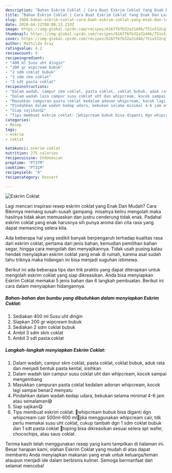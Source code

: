 ```yaml
---
description: "Bahan Eskrim Coklat | Cara Buat Eskrim Coklat Yang Enak Dan Lezat"
title: "Bahan Eskrim Coklat | Cara Buat Eskrim Coklat Yang Enak Dan Lezat"
slug: 1060-bahan-eskrim-coklat-cara-buat-eskrim-coklat-yang-enak-dan-lezat
date: 2020-04-22T09:00:13.233Z
image: https://img-global.cpcdn.com/recipes/6167f6fb32a31d4b/751x532cq70/eskrim-coklat-foto-resep-utama.jpg
thumbnail: https://img-global.cpcdn.com/recipes/6167f6fb32a31d4b/751x532cq70/eskrim-coklat-foto-resep-utama.jpg
cover: https://img-global.cpcdn.com/recipes/6167f6fb32a31d4b/751x532cq70/eskrim-coklat-foto-resep-utama.jpg
author: Mathilda Gray
ratingvalue: 4.2
reviewcount: 9
recipeingredient:
- "400 ml Susu uht dingin"
- "200 gr wipcream bubuk"
- "2 sdm coklat bubuk"
- "3 sdm skm coklat"
- "3 sdt pasta coklat"
recipeinstructions:
- "Dalam wadah, campur skm coklat, pasta coklat, coklat bubuk, aduk rata dan menjadi bentuk pasta kental, sisihkan"
- "Dalam wadah lain campur susu coklat uht dan whipcream, kocok sampai mengembang"
- "Masukkan campuran pasta coklat kedalam adonan whipcream, kocok lagi sampai benar2 menyatu"
- "Pindahkan dalam wadah kedap udara, bekukan selama minimal 4-6 jam atau semalaman😅"
- "Siap sajikan😋"
- "Tips membuat eskrim coklat: 📝whipcream bubuk bisa diganti dgn whipcream cair 500ml-600 ml📝jika menggunakan whipcream cair, tdk perlu memakai susu uht coklat, cukup tambah dgn 1 sdm coklat bubuk dan 1 sdt pasta coklat 📝toping bisa dikreasikan sesuai selera spt wafer, chocochips, atau saus coklat."
categories:
- Resep
tags:
- eskrim
- coklat

katakunci: eskrim coklat 
nutrition: 275 calories
recipecuisine: Indonesian
preptime: "PT37M"
cooktime: "PT31M"
recipeyield: "4"
recipecategory: Dessert

---
```



![Eskrim Coklat](https://img-global.cpcdn.com/recipes/6167f6fb32a31d4b/751x532cq70/eskrim-coklat-foto-resep-utama.jpg)

Lagi mencari inspirasi resep eskrim coklat yang Enak Dan Mudah? Cara Bikinnya memang susah-susah gampang. misalnya keliru mengolah maka hasilnya tidak akan memuaskan dan justru cenderung tidak enak. Padahal eskrim coklat yang enak harusnya sih punya aroma dan cita rasa yang dapat memancing selera kita.

Ada beberapa hal yang sedikit banyak berpengaruh terhadap kualitas rasa dari eskrim coklat, pertama dari jenis bahan, kemudian pemilihan bahan segar, hingga cara mengolah dan menyajikannya. Tidak usah pusing kalau hendak menyiapkan eskrim coklat yang enak di rumah, karena asal sudah tahu triknya maka hidangan ini bisa menjadi suguhan istimewa.




Berikut ini ada beberapa tips dan trik praktis yang dapat diterapkan untuk mengolah eskrim coklat yang siap dikreasikan. Anda bisa menyiapkan Eskrim Coklat memakai 5 jenis bahan dan 6 langkah pembuatan. Berikut ini cara dalam menyiapkan hidangannya.

<!--inarticleads1-->

##### Bahan-bahan dan bumbu yang dibutuhkan dalam menyiapkan Eskrim Coklat:

1. Sediakan 400 ml Susu uht dingin
1. Siapkan 200 gr wipcream bubuk
1. Sediakan 2 sdm coklat bubuk
1. Ambil 3 sdm skm coklat
1. Ambil 3 sdt pasta coklat




<!--inarticleads2-->

##### Langkah-langkah menyiapkan Eskrim Coklat:

1. Dalam wadah, campur skm coklat, pasta coklat, coklat bubuk, aduk rata dan menjadi bentuk pasta kental, sisihkan
1. Dalam wadah lain campur susu coklat uht dan whipcream, kocok sampai mengembang
1. Masukkan campuran pasta coklat kedalam adonan whipcream, kocok lagi sampai benar2 menyatu
1. Pindahkan dalam wadah kedap udara, bekukan selama minimal 4-6 jam atau semalaman😅
1. Siap sajikan😋
1. Tips membuat eskrim coklat: 📝whipcream bubuk bisa diganti dgn whipcream cair 500ml-600 ml📝jika menggunakan whipcream cair, tdk perlu memakai susu uht coklat, cukup tambah dgn 1 sdm coklat bubuk dan 1 sdt pasta coklat 📝toping bisa dikreasikan sesuai selera spt wafer, chocochips, atau saus coklat.




Terima kasih telah menggunakan resep yang kami tampilkan di halaman ini. Besar harapan kami, olahan Eskrim Coklat yang mudah di atas dapat membantu Anda menyiapkan makanan yang enak untuk keluarga/teman ataupun menjadi ide dalam berbisnis kuliner. Semoga bermanfaat dan selamat mencoba!

